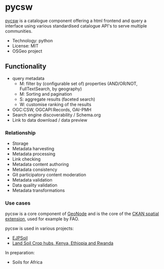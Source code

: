 # pycsw

[pycsw](https://pycsw.org) is a catalogue component offering a html frontend and query a interface using various standardised catalogue API's to serve multiple communities. 

- Technology: python
- License: MIT
- OSGeo project

## Functionality

- query metadata
  - M: filter by (configurable set of) properties (AND/OR/NOT, FullTextSearch, by geography)
  - M: Sorting and pagination
  - S: aggregate results (faceted search)
  - W: customise ranking of the results
- OGC:CSW, OGCAPI:Records, OAI-PMH
- Search engine discoverability / Schema.org
- Link to data download / data preview

### Relationship 
- Storage
- Metadata harvesting
- Metadata processing
- Link checking
- Metadata content authoring
- Metadata consistency
- Git participatory content moderation
- Metadata validation
- Data quality validation
- Metadata transformations

### Use cases

pycsw is a core component of [GeoNode](https://geonode.org) and is the core of the [CKAN spatial extension](), used for example by FAO.

pycsw is used in various projects:

- [EJPSoil](https://catalogue.ejpsoil.eu)
- [Land Soil Crop hubs, Kenya, Ethiopia and Rwanda](https://kenya.lsc-hubs.org/cat/)

In preparation:

- Soils for Africa




